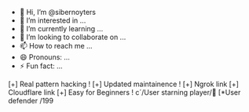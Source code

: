 - 👋 Hi, I’m @sibernoyters
- 👀 I’m interested in ...
- 🌱 I’m currently learning ...
- 💞️ I’m looking to collaborate on ...
- 📫 How to reach me ...
- 😄 Pronouns: ...
- ⚡ Fun fact: ...

<!---
sibernoyters/sibernoyters is a ✨ special ✨ repository because its `README.md` (this file) appears on your GitHub profile.
You can click the Preview link to take a look at your changes.
--->
[+] Real pattern hacking !
[+] Updated maintainence !
[+] Ngrok link
[+] Cloudflare link
[+] Easy for Beginners !
c´/User starning player/💯
[*User defender /199
